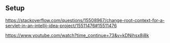 ## **Setup**
https://stackoverflow.com/questions/15508967/change-root-context-for-a-servlet-in-an-intellij-idea-project/15511476#15511476

https://www.youtube.com/watch?time_continue=73&v=kDNihsx8j8k
